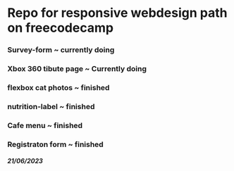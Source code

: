 # Repo for responsive webdesign path on freecodecamp


### Survey-form ~ currently doing

### Xbox 360 tibute page ~ Currently doing
### flexbox cat photos ~ finished

### nutrition-label ~ finished

### Cafe menu ~ finished

### Registraton form ~ finished

##### 21/06/2023
